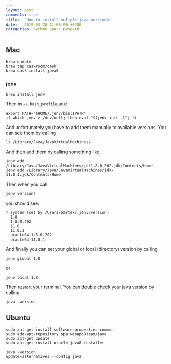 ```yaml
---
layout: post
comments: true
title:  "How to install muliple java versions"
date:   2019-03-28 11:00:00 +0200
categories: python spark pyspark
---
```



## Mac

``` shell
brew update
brew tap caskroom/cask
brew cask install java8
```

### jenv

``` shell
brew install jenv
```

Then in `~/.bash_profile` add

``` shell
export PATH="$HOME/.jenv/bin:$PATH"
if which jenv > /dev/null; then eval "$(jenv init -)"; fi
```

And unfortunately you have to add them manually to available versions. You can see them by calling

``` shell
ls /Library/Java/JavaVirtualMachines/
```
And then add them by calling something like
``` shell
jenv add /Library/Java/JavaVirtualMachines/jdk1.8.0_202.jdk/Contents/Home
jenv add /Library/Java/JavaVirtualMachines/jdk-11.0.1.jdk/Contents/Home
```

Then when you call
``` shell
jenv versions
```
you should see:

``` shell
* system (set by /Users/bartek/.jenv/version)
  1.8
  1.8.0.202
  11.0
  11.0.1
  oracle64-1.8.0.202
  oracle64-11.0.1
```

And finally you can set your global or local (directory) version by calling

``` shell
jenv global 1.8
```
or

``` shell
jenv local 1.8
```

Then restart your terminal. You can double check your java version by calling

``` shell
java -version
```

## Ubuntu

``` shell
sudo apt-get install software-properties-common
sudo add-apt-repository ppa:webupd8team/java
sudo apt-get update
sudo apt-get install oracle-java8-installer
```

``` shell
java -version
update-alternatives --config java
```
